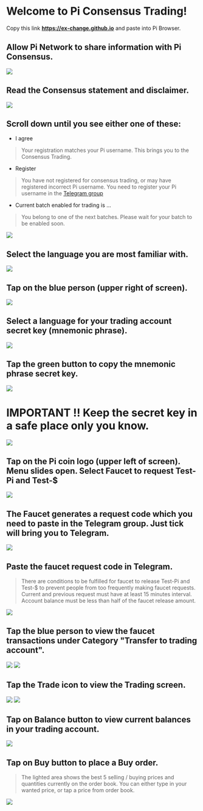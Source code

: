 # Welcome to Pi Consensus Trading!

Copy this link **https://ex-change.github.io** and paste into Pi Browser. 

## Allow Pi Network to share information with Pi Consensus.

![](https://ex-change.github.io/images/Screenshot_20220109_171102_pi.browser.jpg)

## Read the Consensus statement and disclaimer.

![](https://ex-change.github.io/images/Screenshot_20220109_171131_pi.browser.jpg)

## Scroll down until you see either one of these:
- I agree
> Your registration matches your Pi username. This brings you to the Consensus Trading.
- Register
> You have not registered for consensus trading, or may have registered incorrect Pi username. You need to register your Pi username in the [Telegram group](https://t.me/worldofpi)
- Current batch enabled for trading is ...
> You belong to one of the next batches. Please wait for your batch to be enabled soon.

![](https://ex-change.github.io/images/Screenshot_20220109_171140_pi.browser.jpg)

## Select the language you are most familiar with.

![](https://ex-change.github.io/images/Screenshot_20220109_171606_pi.browser.jpg)

## Tap on the blue person (upper right of screen).

![](https://ex-change.github.io/images/Screenshot_20220109_171736a_pi.browser.jpg)

## Select a language for your trading account secret key (mnemonic phrase).

![](https://ex-change.github.io/images/Screenshot_20220109_171904_pi.browser.jpg)

## Tap the green button to copy the mnemonic phrase secret key.

![](https://ex-change.github.io/images/Screenshot_20220109_171916_pi.browser.jpg)

# IMPORTANT !! Keep the secret key in a safe place only you know.

![](https://ex-change.github.io/images/Screenshot_20220109_171932_pi.browser.jpg)

## Tap on the Pi coin logo (upper left of screen). Menu slides open. Select Faucet to request Test-Pi and Test-$

![](https://ex-change.github.io/images/Screenshot_20220109_172034_pi.browser.jpg)

## The Faucet generates a request code which you need to paste in the Telegram group. Just tick will bring you to Telegram.

![](https://ex-change.github.io/images/Screenshot_20220109_172046_pi.browser.jpg)

## Paste the faucet request code in Telegram.
> There are conditions to be fulfilled for faucet to release Test-Pi and Test-$ to prevent people from too frequently making faucet requests. Current and previous request must have at least 15 minutes interval. Account balance must be less than half of the faucet release amount.

![](https://ex-change.github.io/images/Screenshot_20220109_172106_org.telegram.messenger.jpg)

## Tap the blue person to view the faucet transactions under Category "Transfer to trading account".

![](https://ex-change.github.io/images/Screenshot_20220109_171736a_pi.browser.jpg)
![](https://ex-change.github.io/images/Screenshot_20220109_172216_pi.browser.jpg)

## Tap the Trade icon to view the Trading screen.

![](https://ex-change.github.io/images/Screenshot_20220109_173151a_pi.browser.jpg)
![](https://ex-change.github.io/images/Screenshot_20220109_172255_pi.browser.jpg)

## Tap on Balance button to view current balances in your trading account.

![](https://ex-change.github.io/images/Screenshot_20220109_172305_pi.browser.jpg)

## Tap on Buy button to place a Buy order.
> The lighted area shows the best 5 selling / buying prices and quantities currently on the order book. You can either type in your wanted price, or tap a price from order book.

![](https://ex-change.github.io/images/Screenshot_20220109_172329_pi.browser.jpg)


